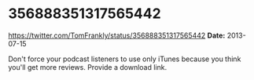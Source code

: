 # 356888351317565442
https://twitter.com/TomFrankly/status/356888351317565442
**Date:** 2013-07-15

Don't force your podcast listeners to use only iTunes because you think you'll get more reviews. Provide a download link.
